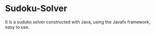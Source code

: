 # Sudoku-Solver
It is a suduko solver constructed with Java, using the Javafx framework, easy to use.